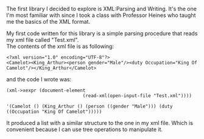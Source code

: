 The first library I decided to explore is XML:Parsing and Writing. It's the one I'm most familiar with since I took a class with Professor Heines who taught me the basics of the XML format.

My first code written for this library is a simple parsing procedure that reads my xml file called "Test.xml".  
The contents of the xml file is as following:
```
<?xml version="1.0" encoding="UTF-8"?>
<Camelot><King_Arthur><person gender="Male"/><duty Occupation="King Of Camelot"/></King_Arthur</Camelot>
```

and the code I wrote was:
```
(xml->xexpr (document-element
                            (read-xml(open-input-file "Test.xml"))))
                            
'(Camelot () (King_Arthur () (person ((gender "Male"))) (duty ((Occupation "King Of Camelot")))))                        
```                            
It produced a list with a similar structure to the one in my xml file. Which is convenient because I can use tree operations to manipulate it.

